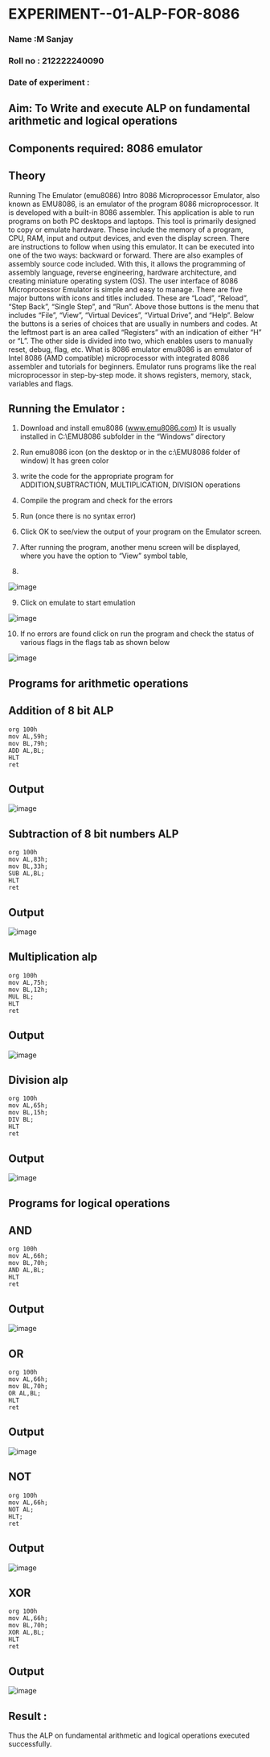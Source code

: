 # EXPERIMENT--01-ALP-FOR-8086
### Name :M Sanjay
### Roll no : 212222240090
### Date of experiment :

## Aim: To Write and execute ALP on fundamental arithmetic and logical operations
## Components required: 8086  emulator 
## Theory 
Running The Emulator (emu8086) Intro 8086 Microprocessor Emulator, also known as EMU8086, is an emulator of the program 8086 microprocessor. It is developed with a built-in 8086 assembler. This application is able to run programs on both PC desktops and laptops. This tool is primarily designed to copy or emulate hardware. These include the memory of a program, CPU, RAM, input and output devices, and even the display screen. There are instructions to follow when using this emulator. It can be executed into one of the two ways: backward or forward. There are also examples of assembly source code included. With this, it allows the programming of assembly language, reverse engineering, hardware architecture, and creating miniature operating system (OS). The user interface of 8086 Microprocessor Emulator is simple and easy to manage. There are five major buttons with icons and titles included. These are “Load”, “Reload”, “Step Back”, “Single Step”, and “Run”. Above those buttons is the menu that includes “File”, “View”, “Virtual Devices”, “Virtual Drive”, and “Help”. Below the buttons is a series of choices that are usually in numbers and codes. At the leftmost part is an area called “Registers” with an indication of either “H” or “L”. The other side is divided into two, which enables users to manually reset, debug, flag, etc. What is 8086 emulator emu8086 is an emulator of Intel 8086 (AMD compatible) microprocessor with integrated 8086 assembler and tutorials for beginners. Emulator runs programs like the real microprocessor in step-by-step mode. it shows registers, memory, stack, variables and flags.

 ## Running the Emulator :
1.	Download and install emu8086 (www.emu8086.com) It is usually installed in C:\EMU8086 subfolder in the “Windows” directory
2.	 Run  emu8086 icon (on the desktop or in the c:\EMU8086 folder of window) It has green color 
 

3.	write the code for the appropriate program for ADDITION,SUBTRACTION, MULTIPLICATION,  DIVISION operations 

4.	 Compile the program and check for the errors 
5.	Run (once there is no syntax error) 

6.	Click OK to see/view the output of your program on the Emulator screen. 


7.	After running the program, another menu screen will be displayed, where you have the option to “View” symbol table,
8.	 


![image](https://user-images.githubusercontent.com/36288975/189273263-d65baae9-4b8f-4723-afb3-c0ffa4052b04.png)

9.	Click on emulate to start emulation 

![image](https://user-images.githubusercontent.com/36288975/189273273-9bb36ec1-e2e8-4892-8d35-37707332bfdc.png)

10.	If no errors are found click on run the program and check the status of various flags in the flags tab as shown below 

![image](https://user-images.githubusercontent.com/36288975/189273277-113a2a33-4a40-4ff8-95a5-ecd3a1f504fe.png)

## Programs for arithmetic  operations

## Addition  of 8 bit ALP 
```
org 100h
mov AL,59h;
mov BL,79h;
ADD AL,BL;
HLT
ret
```
## Output  
![image](https://github.com/Sanjay22006832/EXPERIMENT--01-ALP-FOR-8086/assets/119830477/5606289c-42b4-42f6-80a9-1d2d300422cf)


## Subtraction   of 8 bit numbers  ALP 
 ```
org 100h
mov AL,83h;
mov BL,33h;
SUB AL,BL;
HLT
ret
```
## Output  
![image](https://github.com/Sanjay22006832/EXPERIMENT--01-ALP-FOR-8086/assets/119830477/f14dd83f-8d6a-41ca-9149-5d9ec9e33387)


## Multiplication alp 
```
org 100h
mov AL,75h;
mov BL,12h;
MUL BL;
HLT
ret
```
 ## Output  
![image](https://github.com/Sanjay22006832/EXPERIMENT--01-ALP-FOR-8086/assets/119830477/25df7a2a-846c-430a-aace-5702137ee85c)


## Division alp 
```
org 100h
mov AL,65h;
mov BL,15h;
DIV BL;
HLT
ret
```
## Output  
![image](https://github.com/Sanjay22006832/EXPERIMENT--01-ALP-FOR-8086/assets/119830477/2fc79734-39bd-4bba-b19a-3a72505963e0)


## Programs for logical operations
## AND
```
org 100h
mov AL,66h;
mov BL,70h;
AND AL,BL;
HLT
ret
```
## Output  

![image](https://github.com/Sanjay22006832/EXPERIMENT--01-ALP-FOR-8086/assets/119830477/3f5df7af-30aa-4ff3-88b8-81c235cdf728)


## OR
```
org 100h
mov AL,66h;
mov BL,70h;
OR AL,BL;
HLT
ret
``` 
## Output
![image](https://github.com/Sanjay22006832/EXPERIMENT--01-ALP-FOR-8086/assets/119830477/7feb4715-591b-4209-a6d8-aa942152f88e)


## NOT
```
org 100h
mov AL,66h;
NOT AL;
HLT;
ret
```
## Output  
![image](https://github.com/Sanjay22006832/EXPERIMENT--01-ALP-FOR-8086/assets/119830477/8a7a2f46-14a5-40e9-a5ac-31e9c340596f)


## XOR 
```
org 100h
mov AL,66h;
mov BL,70h;
XOR AL,BL;
HLT
ret
```
## Output  
![image](https://github.com/Sanjay22006832/EXPERIMENT--01-ALP-FOR-8086/assets/119830477/68cc9f21-5039-4e63-9754-a2cb0e17dca3)


## Result :
 Thus the  ALP on fundamental arithmetic and logical operations executed successfully.
